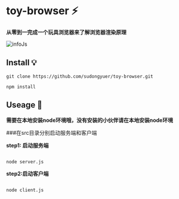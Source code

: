 # toy-browser ⚡

**从零到一完成一个玩具浏览器来了解浏览器渲染原理**


![infoJs](https://static01.imgkr.com/temp/d77a025e2eb14ef9857cdccf5015b9e2.png)

## Install 💡

```shell
git clone https://github.com/sudongyuer/toy-browser.git

npm install
```

## Useage 🌲

**需要在本地安装node环境哦，没有安装的小伙伴请在本地安装node环境**

###在src目录分别启动服务端和客户端

**step1: 启动服务端**

```shell

node server.js

```

**step2:启动客户端**


```shell

node client.js

```




